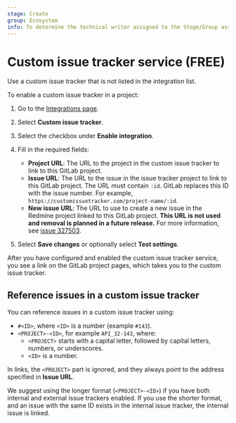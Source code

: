 ```yaml
---
stage: Create
group: Ecosystem
info: To determine the technical writer assigned to the Stage/Group associated with this page, see https://about.gitlab.com/handbook/engineering/ux/technical-writing/#assignments
---
```


# Custom issue tracker service **(FREE)**

Use a custom issue tracker that is not listed in the integration list.

To enable a custom issue tracker in a project:

1. Go to the [Integrations page](overview.md#accessing-integrations).
1. Select **Custom issue tracker**.
1. Select the checkbox under **Enable integration**.
1. Fill in the required fields:

   - **Project URL**: The URL to the project in the custom issue tracker to link to this GitLab project.
   - **Issue URL**: The URL to the issue in the issue tracker project to link to this GitLab project.
     The URL must contain `:id`. GitLab replaces this ID with the issue number.
     For example, `https://customissuetracker.com/project-name/:id`.
   - **New issue URL**: The URL to use to create a new issue in the Redmine project linked to
     this GitLab project.
     <!-- The line below was originally added in January 2018: https://gitlab.com/gitlab-org/gitlab/-/commit/778b231f3a5dd42ebe195d4719a26bf675093350 -->
     **This URL is not used and removal is planned in a future release.**
     For more information, see [issue 327503](https://gitlab.com/gitlab-org/gitlab/-/issues/327503).

1. Select **Save changes** or optionally select **Test settings**.

After you have configured and enabled the custom issue tracker service, you see a link on the GitLab
project pages, which takes you to the custom issue tracker.

## Reference issues in a custom issue tracker

You can reference issues in a custom issue tracker using:

- `#<ID>`, where `<ID>` is a number (example `#143`).
- `<PROJECT>-<ID>`, for example `API_32-143`, where:
  - `<PROJECT>` starts with a capital letter, followed by capital letters, numbers, or underscores.
  - `<ID>` is a number.

In links, the `<PROJECT>` part is ignored, and they always point to the address specified in **Issue URL**.

We suggest using the longer format (`<PROJECT>-<ID>`) if you have both internal and external issue
trackers enabled. If you use the shorter format, and an issue with the same ID exists in the
internal issue tracker, the internal issue is linked.
